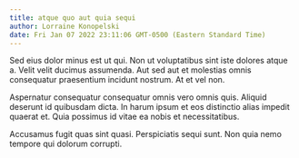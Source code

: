 ```yaml
---
title: atque quo aut quia sequi
author: Lorraine Konopelski
date: Fri Jan 07 2022 23:11:06 GMT-0500 (Eastern Standard Time)
---
```

Sed eius dolor minus est ut qui. Non ut voluptatibus sint iste dolores atque a. Velit velit ducimus assumenda. Aut sed aut et molestias omnis consequatur praesentium incidunt nostrum. At et vel non.

 Aspernatur consequatur consequatur omnis vero omnis quis. Aliquid deserunt id quibusdam dicta. In harum ipsum et eos distinctio alias impedit quaerat et. Quia possimus id vitae ea nobis et necessitatibus.

 Accusamus fugit quas sint quasi. Perspiciatis sequi sunt. Non quia nemo tempore qui dolorum corrupti.